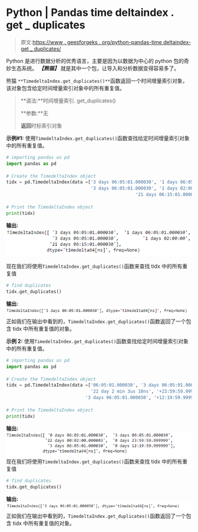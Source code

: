 # Python | Pandas time deltaindex . get _ duplicates

> 原文:[https://www . geesforgeks . org/python-pandas-time deltaindex-get _ duplicates/](https://www.geeksforgeeks.org/python-pandas-timedeltaindex-get_duplicates/)

Python 是进行数据分析的优秀语言，主要是因为以数据为中心的 python 包的奇妙生态系统。 ***【熊猫】*** 就是其中一个包，让导入和分析数据变得容易多了。

熊猫 `**TimedeltaIndex.get_duplicates()**`函数返回一个时间增量索引对象，该对象包含给定时间增量索引对象中的所有重复值。

> **语法:**时间增量索引. get_duplicates()
> 
> **参数:**无
> 
> **返回**时标索引对象

**示例#1:** 使用`TimedeltaIndex.get_duplicates()`函数查找给定时间增量索引对象中的所有重复值。

```py
# importing pandas as pd
import pandas as pd

# Create the TimedeltaIndex object
tidx = pd.TimedeltaIndex(data =['3 days 06:05:01.000030', '1 days 06:05:01.000030',
                                '3 days 06:05:01.000030', '1 days 02:00:00',
                                                 '21 days 06:15:01.000030'])

# Print the TimedeltaIndex object
print(tidx)
```

**输出:**
![](img/7d3de5b21d4bb4033f6290dd3d245349.png)

现在我们将使用`TimedeltaIndex.get_duplicates()`函数来查找 tidx 中的所有重复值

```py
# find duplicates
tidx.get_duplicates()
```

**输出:**
![](img/471a3bab206571f7f7b906d3cf239862.png)
正如我们在输出中看到的，`TimedeltaIndex.get_duplicates()`函数返回了一个包含 tidx 中所有重复值的对象。

**示例 2:** 使用`TimedeltaIndex.get_duplicates()`函数查找给定时间增量索引对象中的所有重复值。

```py
# importing pandas as pd
import pandas as pd

# Create the TimedeltaIndex object
tidx = pd.TimedeltaIndex(data =['06:05:01.000030', '3 days 06:05:01.000030',
                                '22 day 2 min 3us 10ns', '+23:59:59.999999',
                              '3 days 06:05:01.000030', '+12:19:59.999999'])

# Print the TimedeltaIndex object
print(tidx)
```

**输出:**
![](img/accf141030cbda945bcf21bd4eb64553.png)
现在我们将使用`TimedeltaIndex.get_duplicates()`函数来查找 tidx 中的所有重复值

```py
# find duplicates
tidx.get_duplicates()
```

**输出:**
![](img/0e014a000bb54cc635ed478c41687829.png)
正如我们在输出中看到的，`TimedeltaIndex.get_duplicates()`函数返回了一个包含 tidx 中所有重复值的对象。